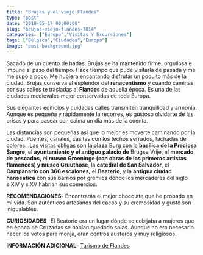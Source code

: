```yaml
---
title: "Brujas y el viejo Flandes"
type: "post"
date: "2018-05-17 00:00:00"
slug: "brujas-viejo-flandes-7014"
categories: ["Europa","Visitas Y Excursiones"]
tags: ["Bélgica","Ciudades","Europa"]
image: "post-background.jpg"
---
```


Sacado de un cuento de hadas, Brujas se ha mantenido firme, orgullosa e impune al paso del tiempo. Hace tiempo que pude visitarla de pasada y me me supo a poco. Me hubiera encantando disfrutar un poquito más de la ciudad. Brujas conserva el esplendor del **renacentismo** y cuando caminas por sus calles te trasladas al **Flandes** de aquella época. Es una de las ciudades medievales mejor conservadas de toda Europa.  
  
Sus elegantes edificios y cuidadas calles transmiten tranquilidad y armonía. Aunque es pequeña y rápidamente la recorres, es gustoso olvidarte de las prisas y para pasear con calma un día más de la cuenta.  
  
Las distancias son pequeñas así que lo mejor es moverte caminando por la ciudad. Puentes, canales, casitas con los techos serrados, fachadas de colores...Las visitas obligas son **la plaza** Burg con la **basílica de la Preciosa Sangre**, el **ayuntamiento y el antiguo palacio de** Brugse Vrije, el **mercado de pescados,** el **museo Groeninge (con obras de los primeros artistas flamencos) y museo Gruuthose**, la **catedral de San Salvador**, el **Campanario con 366 escalones,** el **Beaterio**, y la **antigua ciudad hanseática** con sus barrios por gremios dónde los mercaderes del siglo s.XIV y s.XV habrían sus comercios.  
  
**RECOMENDACIONES**- Encontrarás el mejor chocolate que he probado en mi vida. Son auténticos artesanos del cacao y su cremosidad y gusto son inigualables.

**CURIOSIDADES**- El Beatorio era un lugar dónde se cobijaba a mujeres que en época de Cruzadas se habían quedado solas. Aunque no era necesario hacer los votos para monja, eran centros austeros y muy religiosos.

**INFORMACIÓN ADICIONAL**- [ Turismo de Flandes](http://www.flandes.net/descubre-flandes/ciudades-de-arte/brujas/)